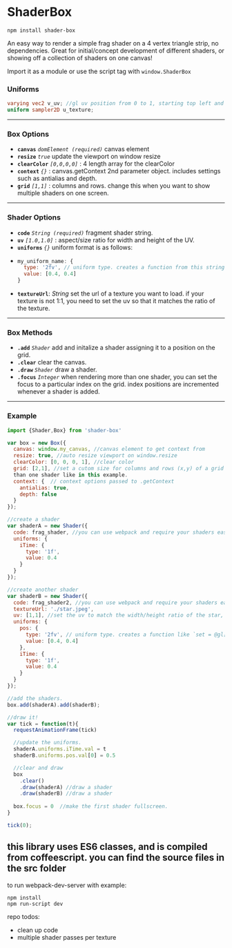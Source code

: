 
# ShaderBox
`npm install shader-box`


An easy way to render a simple frag shader on a 4 vertex triangle strip, no dependencies. Great for initial/concept development of different shaders, or showing off a collection of shaders on one canvas!

Import it as a module or use the script tag with `window.ShaderBox`



### Uniforms
```glsl
varying vec2 v_uv; //gl uv position from 0 to 1, starting top left and ending at bottom right.
uniform sampler2D u_texture;
```
***



### Box Options
* **`canvas`** *`domElement (required)`*  canvas element 
* **`resize`** *`true`*  update the viewport on window resize
* **`clearColor`** *`[0,0,0,0]`* : 4 length array for the clearColor
* **`context`** *`{}`* : canvas.getContext 2nd parameter object. includes settings such as antialias and depth. 
* **`grid`** *`[1,1]`* : columns and rows. change this when you want to show multiple shaders on one screen.
***



### Shader Options
* **`code`** *`String (required)`* fragment shader string.
* **`uv`** *`[1.0,1.0]`* : aspect/size ratio for width and height of the UV.
* **`uniforms`** *`{}`* uniform format is as follows:
* ```javascript
  my_uniform_name: {
    type: '2fv', // uniform type. creates a function from this string `set = @gl["uniform"+type].bind(@gl)`
    value: [0.4, 0.4]
  }
  ```
* **`textureUrl`**: *String* set the url of a texture you want to load. if your texture is not 1:1, you need to set the uv so that it matches the ratio of the texture.
***



### Box Methods
* **`.add`** *`Shader`* add and initalize a shader assigning it to a position on the grid.
* **`.clear`** clear the canvas.
* **`.draw`** *`Shader`* draw a shader.
* **`.focus`** *`Integer`* when rendering more than one shader, you can set the focus to a particular index on the grid. index positions are incremented whenever a shader is added.
***



### Example
```javascript
import {Shader,Box} from 'shader-box'

var box = new Box({
  canvas: window.my_canvas, //canvas element to get context from
  resize: true, //auto resize viewport on window.resize
  clearColor: [0, 0, 0, 1], //clear color
  grid: [2,1], //set a cutom size for columns and rows (x,y) of a grid if you want to display more 
  than one shader like in this example.
  context: {  // context options passed to .getContext
    antialias: true,
    depth: false
  }
});

//create a shader
var shaderA = new Shader({
  code: frag_shader, //you can use webpack and require your shaders easy with a glsl or raw loader, look in the webpack.config.js for more
  uniforms: {
    iTime: {
      type: '1f',
      value: 0.4
    }
  }
});

//create another shader
var shaderB = new Shader({
  code: frag_shader2, //you can use webpack and require your shaders easy with a glsl or raw loader, look in the webpack.config.js for more
  textureUrl: './star.jpeg',
  uv: [1,1], //set the uv to match the width/height ratio of the star, in this case the image is square.
  uniforms: {
    pos: {
      type: '2fv', // uniform type. creates a function like `set = @gl["uniform"+type].bind(@gl)`
      value: [0.4, 0.4]
    },
    iTime: {
      type: '1f',
      value: 0.4
    }
  }
});

//add the shaders.
box.add(shaderA).add(shaderB);

//draw it!
var tick = function(t){
  requestAnimationFrame(tick)

  //update the uniforms.
  shaderA.uniforms.iTime.val = t 
  shaderB.uniforms.pos.val[0] = 0.5

  //clear and draw
  box
    .clear()
    .draw(shaderA) //draw a shader
    .draw(shaderB) //draw a shader
  
  box.focus = 0  //make the first shader fullscreen.
}

tick(0);
```






this library uses ES6 classes, and is compiled from coffeescript. you can find the source files in the src folder
---


to run webpack-dev-server with example:
```
npm install
npm run-script dev
```


repo todos:
* clean up code
* multiple shader passes per texture


